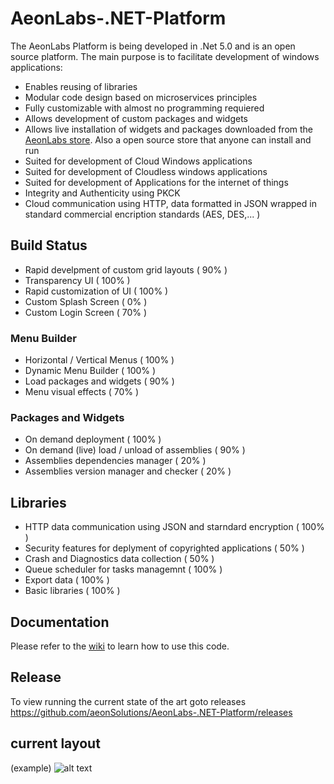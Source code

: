 # AeonLabs-.NET-Platform
The AeonLabs Platform is being developed in .Net 5.0 and is an open source platform. The main purpose is to facilitate development of windows applications:
- Enables reusing of libraries
- Modular code design based on microservices principles
- Fully customizable with almost no programming requiered
- Allows development of custom packages and widgets
- Allows live installation of widgets and packages downloaded from the [AeonLabs store](https://www.store.aeonlabs.solutions "AeonLabs store"). Also a open source store that anyone can install and run
- Suited for development of Cloud Windows applications
- Suited for development of Cloudless windows applications
- Suited for development of Applications for the internet of things
- Integrity and Authenticity using PKCK
- Cloud communication using HTTP, data formatted in JSON wrapped in standard commercial encription standards (AES, DES,... )

## Build Status

- Rapid develpment of custom grid layouts ( 90% )
- Transparency UI ( 100% )
- Rapid customization of UI ( 100% )
- Custom Splash Screen ( 0% )
- Custom Login Screen ( 70% )

### Menu Builder
- Horizontal / Vertical Menus ( 100% ) 
- Dynamic Menu Builder ( 100% )
- Load packages and widgets ( 90% )
- Menu visual effects ( 70% )

### Packages and Widgets
- On demand deployment ( 100% )
- On demand (live) load / unload of assemblies ( 90% )
- Assemblies dependencies manager ( 20% )
- Assemblies version manager and checker ( 20% )

## Libraries
- HTTP data communication using JSON and starndard encryption ( 100% )
- Security features for deplyment of copyrighted applications ( 50% )
- Crash and Diagnostics data collection ( 50% )
- Queue scheduler for tasks managemnt ( 100% )
- Export data ( 100% )
- Basic libraries ( 100% )

## Documentation
Please refer to the [wiki](https://github.com/aeonSolutions/AeonLabs-.NET-Platform/wiki) to learn how to use this code.

## Release
To view running the current state of the art goto releases
https://github.com/aeonSolutions/AeonLabs-.NET-Platform/releases

## current layout
(example)
![alt text](http://www.aeonlabs.solutions/images/github/layout3.jpg)
